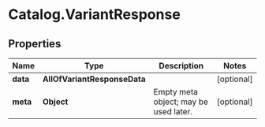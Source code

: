 # Catalog.VariantResponse

## Properties
Name | Type | Description | Notes
------------ | ------------- | ------------- | -------------
**data** | **AllOfVariantResponseData** |  | [optional] 
**meta** | **Object** | Empty meta object; may be used later. | [optional] 
